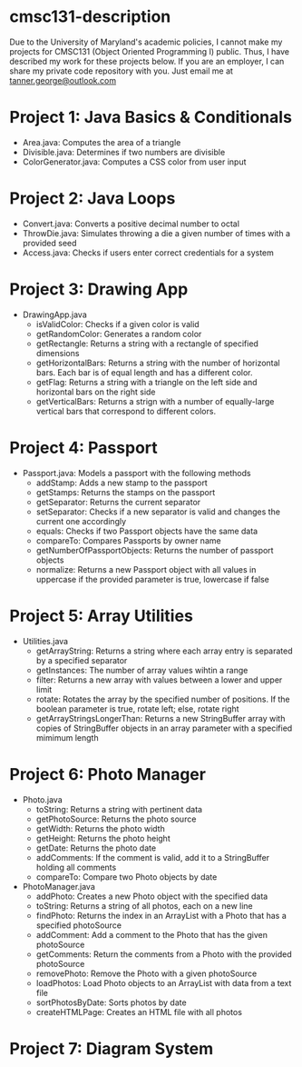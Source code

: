 # cmsc131-description
Due to the University of Maryland's academic policies, I cannot make my projects for CMSC131 (Object Oriented Programming I) public.
Thus, I have described my work for these projects below.
If you are an employer, I can share my private code repository with you. Just email me at tanner.george@outlook.com

# Project 1: Java Basics & Conditionals
- Area.java: Computes the area of a triangle
- Divisible.java: Determines if two numbers are divisible
- ColorGenerator.java: Computes a CSS color from user input

# Project 2: Java Loops
- Convert.java: Converts a positive decimal number to octal
- ThrowDie.java: Simulates throwing a die a given number of times with a provided seed
- Access.java: Checks if users enter correct credentials for a system

# Project 3: Drawing App
- DrawingApp.java
  - isValidColor: Checks if a given color is valid
  - getRandomColor: Generates a random color
  -   getRectangle: Returns a string with a rectangle of specified dimensions
  -   getHorizontalBars: Returns a string with the number of horizontal bars. Each bar is of equal length and has a different color.
  -   getFlag: Returns a string with a triangle on the left side and horizontal bars on the right side
  -   getVerticalBars: Returns a strign with a number of equally-large vertical bars that correspond to different colors.

# Project 4: Passport
- Passport.java: Models a passport with the following methods
  - addStamp: Adds a new stamp to the passport
  - getStamps: Returns the stamps on the passport
  - getSeparator: Returns the current separator
  - setSeparator: Checks if a new separator is valid and changes the current one accordingly
  - equals: Checks if two Passport objects have the same data
  - compareTo: Compares Passports by owner name
  - getNumberOfPassportObjects: Returns the number of passport objects
  - normalize: Returns a new Passport object with all values in uppercase if the provided parameter is true, lowercase if false

# Project 5: Array Utilities
- Utilities.java
  - getArrayString: Returns a string where each array entry is separated by a specified separator
  - getInstances: The number of array values wihtin a range
  - filter: Returns a new array with values between a lower and upper limit
  - rotate: Rotates the array by the specified number of positions. If the boolean parameter is true, rotate left; else, rotate right
  - getArrayStringsLongerThan: Returns a new StringBuffer array with copies of StringBuffer objects in an array parameter with a specified mimimum length

# Project 6: Photo Manager
- Photo.java
  - toString: Returns a string with pertinent data
  - getPhotoSource: Returns the photo source
  - getWidth: Returns the photo width
  - getHeight: Returns the photo height
  - getDate: Returns the photo date
  - addComments: If the comment is valid, add it to a StringBuffer holding all comments
  - compareTo: Compare two Photo objects by date
- PhotoManager.java
  - addPhoto: Creates a new Photo object with the specified data
  - toString: Returns a string of all photos, each on a new line
  - findPhoto: Returns the index in an ArrayList with a Photo that has a specified photoSource
  - addComment: Add a comment to the Photo that has the given photoSource
  - getComments: Return the comments from a Photo with the provided photoSource
  - removePhoto: Remove the Photo with a given photoSource
  - loadPhotos: Load Photo objects to an ArrayList with data from a text file
  - sortPhotosByDate: Sorts photos by date
  - createHTMLPage: Creates an HTML file with all photos

# Project 7: Diagram System
